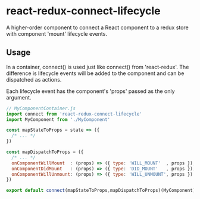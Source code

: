 # react-redux-connect-lifecycle

A higher-order component to connect a React component to a redux store with component 'mount' lifecycle events.

## Usage

In a container, connect() is used just like connect() from 'react-redux'. The difference is lifecycle events will be added to the component and can be dispatched as actions.

Each lifecycle event has the component's 'props' passed as the only argument.

```js
// MyComponentContainer.js
import connect from 'react-redux-connect-lifecycle'
import MyComponent from './MyComponent'

const mapStateToProps = state => ({
  /* ... */
})

const mapDispatchToProps = ({
  /* ... */
  onComponentWillMount  : (props) => ({ type: 'WILL_MOUNT'  , props }),
  onComponentDidMount   : (props) => ({ type: 'DID_MOUNT'   , props }),
  onComponentWillUnmount: (props) => ({ type: 'WILL_UNMOUNT', props })
})

export default connect(mapStateToProps,mapDispatchToProps)(MyComponent)
```
